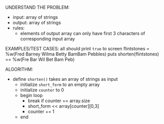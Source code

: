 UNDERSTAND THE PROBLEM:
- input: array of strings
- output: array of strings
- rules:
  - elements of output array can only have first 3 characters of corresponding input array

EXAMPLES/TEST CASES: all should print `true` to screen
flintstones = %w(Fred Barney Wilma Betty BamBam Pebbles)
puts shorten(flintstones) == %w(Fre Bar Wil Bet Bam Peb)

ALGORITHM:
- define `shorten()` takes an array of strings as input
  - initialize `short_form` to an empty array
  - initialize `counter` to 0
  - begin loop
    - break if counter == array.size
    - short_form << array[counter][0,3]
    - counter += 1
  - end

